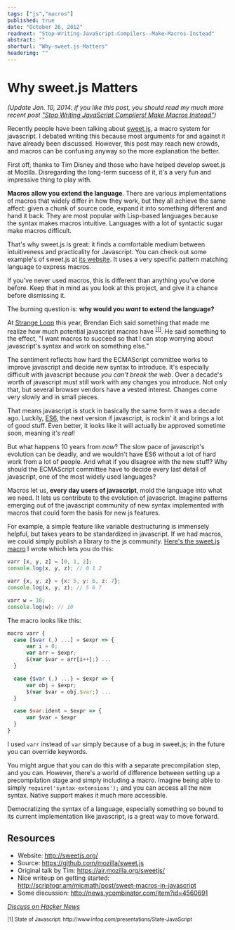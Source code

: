 ```yaml
---
tags: ["js","macros"]
published: true
date: "October 26, 2012"
readnext: "Stop-Writing-JavaScript-Compilers--Make-Macros-Instead"
abstract: ""
shorturl: "Why-sweet.js-Matters"
headerimg: ""
---
```


# Why sweet.js Matters

_(Update Jan. 10, 2014: if you like this post, you should read my much more recent post ["Stop Writing JavaScript Compilers! Make Macros Instead"](http://jlongster.com/Stop-Writing-JavaScript-Compilers--Make-Macros-Instead))_ 

Recently people have been talking about [sweet.js](https://github.com/mozilla/sweet.js), a macro system for javascript. I debated writing this because most arguments for and against it have already been discussed. However, this post may reach new crowds, and macros can be confusing anyway so the more explanation the better.

First off, thanks to Tim Disney and those who have helped develop sweet.js at Mozilla. Disregarding the long-term success of it, it's a very fun and impressive thing to play with.

**Macros allow you extend the language**. There are various implementations of macros that widely differ in how they work, but they all achieve the same affect: given a chunk of source code, expand it into something different and hand it back. They are most popular with Lisp-based languages because the syntax makes macros intuitive. Languages with a lot of syntactic sugar make macros difficult.

That's why sweet.js is great: it finds a comfortable medium between intuitiveness and practicality for Javascript. You can check out some example's of sweet.js at [its website](http://sweetjs.org/). It uses a very specific pattern matching language to express macros.

If you've never used macros, this is different than anything you've done before. Keep that in mind as you look at this project, and give it a chance before dismissing it.

The burning question is: **why would you *want* to extend the language?**

At [Strange Loop](https://thestrangeloop.com/) this year, Brendan Eich said something that made me realize how much potential javascript macros have <sup><a href="#footnote1" class="footnote">[1]</a></sup>. He said something to the effect, "I want macros to succeed so that I can stop worrying about javascript's syntax and work on something else."

The sentiment reflects how hard the ECMAScript committee works to improve javascript and decide new syntax to introduce. It's especially difficult with javascript because *you can't break the web*. Over a decade's worth of javascript must still work with any changes you introduce. Not only that, but several browser vendors have a vested interest. Changes come very slowly and in small pieces.

That means javascript is stuck in basically the same form it was a decade ago. Luckily, [ES6](http://wiki.ecmascript.org/doku.php?id=harmony:proposals), the next version if javascript, is rockin' it and brings a lot of good stuff. Even better, it looks like it will actually be approved sometime soon, meaning *it's real*!

But what happens 10 years from *now*? The slow pace of javascript's evolution can be deadly, and we wouldn't have ES6 without a lot of hard work from a lot of people. And what if you disagree with the new stuff? Why should the ECMAScript committee have to decide every last detail of javascript, one of the most widely used languages?

Macros let us, **every day users of javascript**, mold the language into what we need. It lets us contribute to the evolution of javascript. Imagine patterns emerging out of the javascript community of new syntax implemented with macros that could form the basis for new js features.

For example, a simple feature like variable destructuring is immensely helpful, but takes years to be standardized in javascript. If we had macros, we could simply publish a library to the js community. [Here's the sweet.js macro](https://gist.github.com/3881008) I wrote which lets you do this:

```js
varr [x, y, z] = [0, 1, 2];
console.log(x, y, z); // 0 1 2

varr {x, y, z} = {x: 5, y: 6, z: 7};
console.log(x, y, z); // 5 6 7

varr w = 10;
console.log(w); // 10
```

The macro looks like this:

```js
macro varr {
  case [$var (,) ...] = $expr => {
      var i = 0;
      var arr = $expr;
      $(var $var = arr[i++];) ...
  }

  case {$var (,) ...} = $expr => {
      var obj = $expr;
      $(var $var = obj.$var;) ...
  }

  case $var:ident = $expr => {
      var $var = $expr
  }
}
```

I used `varr` instead of `var` simply because of a bug in sweet.js; in the future you can override keywords.

You might argue that you can do this with a separate precompilation step, and you can. However, there's a world of difference between setting up a precompilation stage and simply including a macro. Imagine being able to simply `require('syntax-extensions');` and you can access all the new syntax. Native support makes it much more accessible.

Democratizing the syntax of a language, especially something so bound to its current implementation like javascript, is a great way to move forward.

## Resources

* Website: http://sweetjs.org/
* Source: https://github.com/mozilla/sweet.js
* Original talk by Tim: https://air.mozilla.org/sweetjs/
* Nice writeup on getting started: http://scriptogr.am/micmath/post/sweet-macros-in-javascript
* Some discussion: http://news.ycombinator.com/item?id=4560691

*[Discuss on Hacker News](https://news.ycombinator.com/item?id=4703288)*

<sup id="footnote1">
[1] State of Javascript: http://www.infoq.com/presentations/State-JavaScript
</sup>